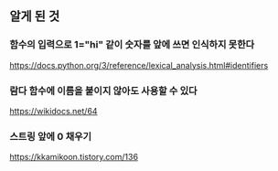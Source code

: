 ## 알게 된 것

### 함수의 입력으로 1="hi" 같이 숫자를 앞에 쓰면 인식하지 못한다
https://docs.python.org/3/reference/lexical_analysis.html#identifiers

### 람다 함수에 이름을 붙이지 않아도 사용할 수 있다
https://wikidocs.net/64

### 스트링 앞에 0 채우기
https://kkamikoon.tistory.com/136